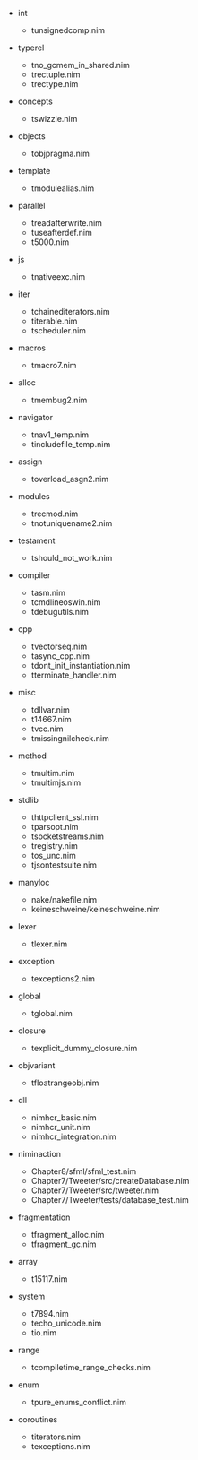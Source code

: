 - int
  - tunsignedcomp.nim

- typerel
  - tno_gcmem_in_shared.nim
  - trectuple.nim
  - trectype.nim

- concepts
  - tswizzle.nim

- objects
  - tobjpragma.nim

- template
  - tmodulealias.nim

- parallel
  - treadafterwrite.nim
  - tuseafterdef.nim
  - t5000.nim

- js
  - tnativeexc.nim

- iter
  - tchainediterators.nim
  - titerable.nim
  - tscheduler.nim

- macros
  - tmacro7.nim

- alloc
  - tmembug2.nim

- navigator
  - tnav1_temp.nim
  - tincludefile_temp.nim

- assign
  - toverload_asgn2.nim

- modules
  - trecmod.nim
  - tnotuniquename2.nim

- testament
  - tshould_not_work.nim

- compiler
  - tasm.nim
  - tcmdlineoswin.nim
  - tdebugutils.nim

- cpp
  - tvectorseq.nim
  - tasync_cpp.nim
  - tdont_init_instantiation.nim
  - tterminate_handler.nim

- misc
  - tdllvar.nim
  - t14667.nim
  - tvcc.nim
  - tmissingnilcheck.nim

- method
  - tmultim.nim
  - tmultimjs.nim

- stdlib
  - thttpclient_ssl.nim
  - tparsopt.nim
  - tsocketstreams.nim
  - tregistry.nim
  - tos_unc.nim
  - tjsontestsuite.nim

- manyloc
  - nake/nakefile.nim
  - keineschweine/keineschweine.nim

- lexer
  - tlexer.nim

- exception
  - texceptions2.nim

- global
  - tglobal.nim

- closure
  - texplicit_dummy_closure.nim

- objvariant
  - tfloatrangeobj.nim

- dll
  - nimhcr_basic.nim
  - nimhcr_unit.nim
  - nimhcr_integration.nim

- niminaction
  - Chapter8/sfml/sfml_test.nim
  - Chapter7/Tweeter/src/createDatabase.nim
  - Chapter7/Tweeter/src/tweeter.nim
  - Chapter7/Tweeter/tests/database_test.nim

- fragmentation
  - tfragment_alloc.nim
  - tfragment_gc.nim

- array
  - t15117.nim

- system
  - t7894.nim
  - techo_unicode.nim
  - tio.nim

- range
  - tcompiletime_range_checks.nim

- enum
  - tpure_enums_conflict.nim

- coroutines
  - titerators.nim
  - texceptions.nim



